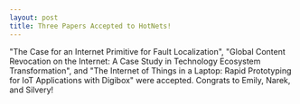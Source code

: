```yaml
---
layout: post
title: Three Papers Accepted to HotNets!
---
```


"The Case for an Internet Primitive for Fault Localization", "Global Content Revocation on the Internet: A Case Study in Technology Ecosystem Transformation", and "The Internet of Things in a Laptop: Rapid Prototyping for IoT Applications with Digibox" were accepted. Congrats to Emily, Narek, and Silvery!